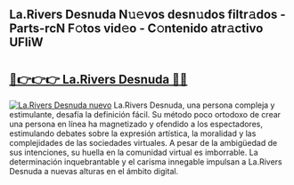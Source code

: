 ## La.Rivers Desnuda N𝚞𝚎vos desn𝚞dos filtr𝚊dos - Parts-rcN F𝚘tos vid𝚎o - C𝚘ntenido atr𝚊ctivo UFliW

# <h2><a href="http://mb4r1lq.tromn.icu/?c=La.Rivers+Desnuda">🔗👉👉👉 La.Rivers Desnuda 🔗🔗</a></h2>

[![La.Rivers Desnuda nuevo](https://i.imgur.com/pEAQMta.gif)](http://mb4r1lq.tromn.icu/?c=La.Rivers+Desnuda)
La.Rivers Desnuda, una persona compleja y estimulante, desafía la definición fácil. Su método poco ortodoxo de crear una persona en línea ha magnetizado y ofendido a los espectadores, estimulando debates sobre la expresión artística, la moralidad y las complejidades de las sociedades virtuales. A pesar de la ambigüedad de sus intenciones, su huella en la comunidad virtual es imborrable. La determinación inquebrantable y el carisma innegable impulsan a La.Rivers Desnuda a nuevas alturas en el ámbito digital.
